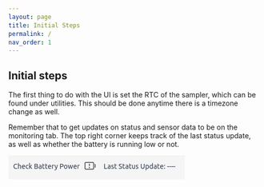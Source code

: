 ```yaml
---
layout: page
title: Initial Steps
permalink: /
nav_order: 1
---
```



## Initial steps

The first thing to do with the UI is set the RTC of the sampler, which can be found under utilities. This should be done anytime there is a timezone change as well.

Remember that to get updates on status and sensor data to be on the monitoring tab. The top right corner keeps track of the last status update, as well as whether the battery is running low or not.

<img src="images/battery_status_update.png" alt="Battery status and time since last update">
